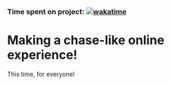 ### Time spent on project: [![wakatime](https://wakatime.com/badge/user/cd55d12a-415b-4eb2-bf70-90b18dd29ee3/project/91411507-34de-41ea-aa12-b99a41b78376.svg)](https://wakatime.com/badge/user/cd55d12a-415b-4eb2-bf70-90b18dd29ee3/project/91411507-34de-41ea-aa12-b99a41b78376)
# Making a chase-like online experience!
This time, for everyone!

